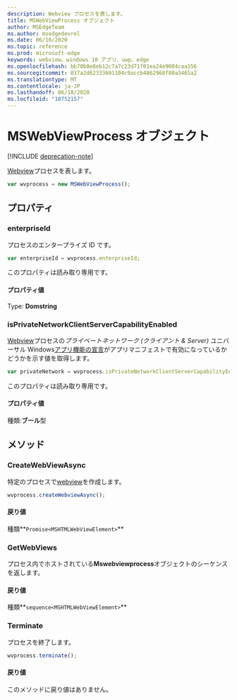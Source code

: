 ```yaml
---
description: Webview プロセスを表します。
title: MSWebViewProcess オブジェクト
author: MSEdgeTeam
ms.author: msedgedevrel
ms.date: 06/10/2020
ms.topic: reference
ms.prod: microsoft-edge
keywords: webview、windows 10 アプリ、uwp、edge
ms.openlocfilehash: bb70b0e8eb12c7a7c23d71f01ea24e9084caa156
ms.sourcegitcommit: 037a2d62333691104c9accb4862968f80a3465a2
ms.translationtype: MT
ms.contentlocale: ja-JP
ms.lasthandoff: 06/18/2020
ms.locfileid: "10752157"
---
```

# MSWebViewProcess オブジェクト  

[!INCLUDE [deprecation-note](../includes/deprecation-note.md)]  

[Webview](../webview.md)プロセスを表します。  

```javascript
var wvprocess = new MSWebViewProcess();
```  

## プロパティ  

### enterpriseId  

プロセスのエンタープライズ ID です。  

```js
var enterpriseId = wvprocess.enterpriseId;
```  

このプロパティは読み取り専用です。  

#### プロパティ値  

Type: **Domstring**  

### isPrivateNetworkClientServerCapabilityEnabled  

[Webview](../webview.md)プロセスの*プライベートネットワーク (クライアント & Server)* ユニバーサル Windows[アプリ機能の宣言](/windows/uwp/packaging/app-capability-declarations)がアプリマニフェストで有効になっているかどうかを示す値を取得します。  

```javascript
var privateNetwork = wvprocess.isPrivateNetworkClientServerCapabilityEnabled;
```  

このプロパティは読み取り専用です。  

#### プロパティ値  

種類:**ブール**型  

## メソッド  

### CreateWebViewAsync  

特定のプロセスで[webview](../webview.md)を作成します。  

```javascript
wvprocess.createWebviewAsync();
```  

#### 戻り値  

種類**`Promise<MSHTMLWebViewElement>`**  

### GetWebViews  

プロセス内でホストされている**Mswebviewprocess**オブジェクトのシーケンスを返します。  

#### 戻り値  

種類**`sequence<MSHTMLWebViewElement>`**  

### Terminate  

プロセスを終了します。  

```javascript
wvprocess.terminate();
```  

#### 戻り値  

このメソッドに戻り値はありません。  
